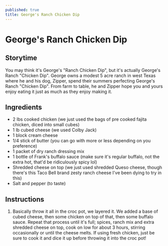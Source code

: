 ```yaml
---
published: true
title: George's Ranch Chicken Dip
---
```

# George's Ranch Chicken Dip

## Storytime
You may think it's George's "Ranch Chicken Dip", but it's actually George's Ranch "Chicken Dip". George owns a modest 5 acre ranch in west Texas where he and his dog, Zipper, spend their summers perfecting George's Ranch "Chicken Dip". From farm to table, he and Zipper hope you and yours enjoy eating it just as much as they enjoy making it.

## Ingredients
- 2 lbs cooked chicken (we just used the bags of pre cooked fajita chicken, diced into small cubes)
- 1 lb cubed cheese (we used Colby Jack)
- 1 block cream cheese
- 1/4 stick of butter (you can go with more or less depending on you preference)
- 1 packet of dry ranch dressing mix
- 1 bottle of Frank's buffalo sauce (make sure it's regular buffalo, not the extra hot, that'd be ridiculously spicy lol)
- Shredded cheese on top (we just used shredded Queso cheese, though there's this Taco Bell brand zesty ranch cheese I've been dying to try in this)
- Salt and pepper (to taste)

## Instructions
1. Basically throw it all in the croc pot, we layered it. We added a base of cubed cheese, then some chicken on top of that, then some buffalo sauce. Repeat that process until it's full; spices, ranch mix and extra shredded cheese on top, cook on low for about 3 hours, stirring occasionally or until the cheese melts. If using fresh chicken, just be sure to cook it and dice it up before throwing it into the croc pot!
